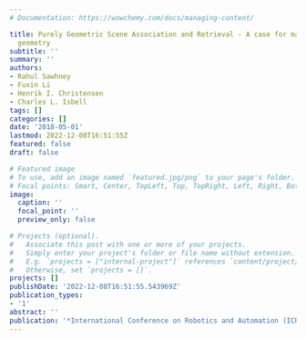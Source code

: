 ```yaml
---
# Documentation: https://wowchemy.com/docs/managing-content/

title: Purely Geometric Scene Association and Retrieval - A case for macro-scale 3D
  geometry
subtitle: ''
summary: ''
authors:
- Rahul Sawhney
- Fuxin Li
- Henrik I. Christensen
- Charles L. Isbell
tags: []
categories: []
date: '2018-05-01'
lastmod: 2022-12-08T16:51:55Z
featured: false
draft: false

# Featured image
# To use, add an image named `featured.jpg/png` to your page's folder.
# Focal points: Smart, Center, TopLeft, Top, TopRight, Left, Right, BottomLeft, Bottom, BottomRight.
image:
  caption: ''
  focal_point: ''
  preview_only: false

# Projects (optional).
#   Associate this post with one or more of your projects.
#   Simply enter your project's folder or file name without extension.
#   E.g. `projects = ["internal-project"]` references `content/project/deep-learning/index.md`.
#   Otherwise, set `projects = []`.
projects: []
publishDate: '2022-12-08T16:51:55.543969Z'
publication_types:
- '1'
abstract: ''
publication: '*International Conference on Robotics and Automation (ICRA)*'
---
```

